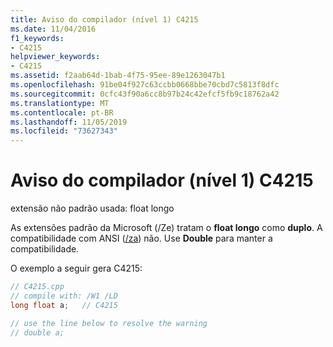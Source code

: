 ```yaml
---
title: Aviso do compilador (nível 1) C4215
ms.date: 11/04/2016
f1_keywords:
- C4215
helpviewer_keywords:
- C4215
ms.assetid: f2aab64d-1bab-4f75-95ee-89e1263047b1
ms.openlocfilehash: 91be04f927c63ccbb0668bbe70cbd7c5813f8dfc
ms.sourcegitcommit: 0cfc43f90a6cc8b97b24c42efcf5fb9c18762a42
ms.translationtype: MT
ms.contentlocale: pt-BR
ms.lasthandoff: 11/05/2019
ms.locfileid: "73627343"
---
```

# <a name="compiler-warning-level-1-c4215"></a>Aviso do compilador (nível 1) C4215

extensão não padrão usada: float longo

As extensões padrão da Microsoft (/Ze) tratam o **float longo** como **duplo**. A compatibilidade com ANSI ([/za](../../build/reference/za-ze-disable-language-extensions.md)) não. Use **Double** para manter a compatibilidade.

O exemplo a seguir gera C4215:

```cpp
// C4215.cpp
// compile with: /W1 /LD
long float a;   // C4215

// use the line below to resolve the warning
// double a;
```